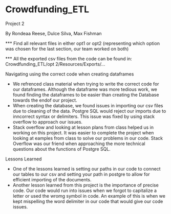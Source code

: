 # Crowdfunding_ETL
Project 2

By Rondeaa Reese, Dulce Silva, Max Fishman



*** Find all relevant files in either opt1 or opt2 (representing which option was chosen for the last section, our team worked on both)

*** All the exported csv files from the code can be found in: Crowdfunding_ETL/opt 2/Resources/Exports/...

Navigating using the correct code when creating dataframes
- We refrenced class material when trying to write the correct code for our dataframes. Although the dataframe was more tedious work, we found finding the dataframes to be easier than creating the Database towards the endof our project.
- When creating the database, we found issues in importing our csv files due to cleaning of the data. Postgre SQL would reject our imports due to inncorrect syntax or delimiters. This issue was fixed by using stack overflow to approach our issues.
- Stack overflow and looking at lesson plans from class helped us in working on this project. It was easier to complete the project when looking at eamples from class to solve our problems in our code. Stack Overflow was our friend when approaching the more technical questions about the functions of Postgre SQL. 

Lessons Learned
- One of the lessons learned is setting our paths in our code to connect our tables to our csv and setting your path in postgre to allow for efficient importing of the documents.
- Another lesson learned from this project is the importance of precise code. Our code would run into issues when we forgot to capitalize a letter or used the wromg symbol in code. An example of this is when we kept mispelling the word delimiter in our code that would give our code issues. 
